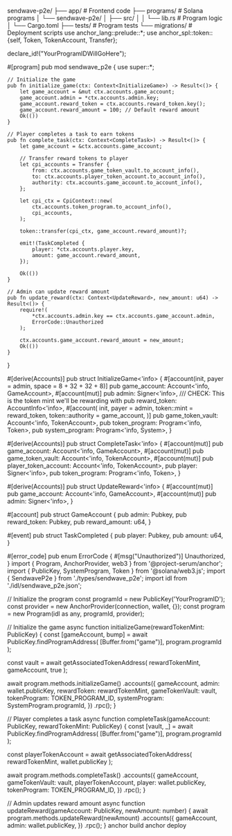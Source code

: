 sendwave-p2e/
├── app/           # Frontend code
├── programs/      # Solana programs
│   └── sendwave-p2e/
│       ├── src/
│       │   └── lib.rs  # Program logic
│       └── Cargo.toml
├── tests/         # Program tests
└── migrations/    # Deployment scripts
use anchor_lang::prelude::*;
use anchor_spl::token::{self, Token, TokenAccount, Transfer};

declare_id!("YourProgramIDWillGoHere");

#[program]
pub mod sendwave_p2e {
    use super::*;

    // Initialize the game
    pub fn initialize_game(ctx: Context<InitializeGame>) -> Result<()> {
        let game_account = &mut ctx.accounts.game_account;
        game_account.admin = *ctx.accounts.admin.key;
        game_account.reward_token = ctx.accounts.reward_token.key();
        game_account.reward_amount = 100; // Default reward amount
        Ok(())
    }

    // Player completes a task to earn tokens
    pub fn complete_task(ctx: Context<CompleteTask>) -> Result<()> {
        let game_account = &ctx.accounts.game_account;
        
        // Transfer reward tokens to player
        let cpi_accounts = Transfer {
            from: ctx.accounts.game_token_vault.to_account_info(),
            to: ctx.accounts.player_token_account.to_account_info(),
            authority: ctx.accounts.game_account.to_account_info(),
        };
        
        let cpi_ctx = CpiContext::new(
            ctx.accounts.token_program.to_account_info(),
            cpi_accounts,
        );
        
        token::transfer(cpi_ctx, game_account.reward_amount)?;
        
        emit!(TaskCompleted {
            player: *ctx.accounts.player.key,
            amount: game_account.reward_amount,
        });
        
        Ok(())
    }

    // Admin can update reward amount
    pub fn update_reward(ctx: Context<UpdateReward>, new_amount: u64) -> Result<()> {
        require!(
            *ctx.accounts.admin.key == ctx.accounts.game_account.admin,
            ErrorCode::Unauthorized
        );
        
        ctx.accounts.game_account.reward_amount = new_amount;
        Ok(())
    }
}

#[derive(Accounts)]
pub struct InitializeGame<'info> {
    #[account(init, payer = admin, space = 8 + 32 + 32 + 8)]
    pub game_account: Account<'info, GameAccount>,
    #[account(mut)]
    pub admin: Signer<'info>,
    /// CHECK: This is the token mint we'll be rewarding with
    pub reward_token: AccountInfo<'info>,
    #[account(
        init,
        payer = admin,
        token::mint = reward_token,
        token::authority = game_account,
    )]
    pub game_token_vault: Account<'info, TokenAccount>,
    pub token_program: Program<'info, Token>,
    pub system_program: Program<'info, System>,
}

#[derive(Accounts)]
pub struct CompleteTask<'info> {
    #[account(mut)]
    pub game_account: Account<'info, GameAccount>,
    #[account(mut)]
    pub game_token_vault: Account<'info, TokenAccount>,
    #[account(mut)]
    pub player_token_account: Account<'info, TokenAccount>,
    pub player: Signer<'info>,
    pub token_program: Program<'info, Token>,
}

#[derive(Accounts)]
pub struct UpdateReward<'info> {
    #[account(mut)]
    pub game_account: Account<'info, GameAccount>,
    #[account(mut)]
    pub admin: Signer<'info>,
}

#[account]
pub struct GameAccount {
    pub admin: Pubkey,
    pub reward_token: Pubkey,
    pub reward_amount: u64,
}

#[event]
pub struct TaskCompleted {
    pub player: Pubkey,
    pub amount: u64,
}

#[error_code]
pub enum ErrorCode {
    #[msg("Unauthorized")]
    Unauthorized,
}
import { Program, AnchorProvider, web3 } from '@project-serum/anchor';
import { PublicKey, SystemProgram, Token } from '@solana/web3.js';
import { SendwaveP2e } from './types/sendwave_p2e';
import idl from './idl/sendwave_p2e.json';

// Initialize the program
const programId = new PublicKey('YourProgramID');
const provider = new AnchorProvider(connection, wallet, {});
const program = new Program<SendwaveP2e>(idl as any, programId, provider);

// Initialize the game
async function initializeGame(rewardTokenMint: PublicKey) {
  const [gameAccount, bump] = await PublicKey.findProgramAddress(
    [Buffer.from("game")],
    program.programId
  );
  
  const vault = await getAssociatedTokenAddress(
    rewardTokenMint,
    gameAccount,
    true
  );
  
  await program.methods.initializeGame()
    .accounts({
      gameAccount,
      admin: wallet.publicKey,
      rewardToken: rewardTokenMint,
      gameTokenVault: vault,
      tokenProgram: TOKEN_PROGRAM_ID,
      systemProgram: SystemProgram.programId,
    })
    .rpc();
}

// Player completes a task
async function completeTask(gameAccount: PublicKey, rewardTokenMint: PublicKey) {
  const [vault, _] = await PublicKey.findProgramAddress(
    [Buffer.from("game")],
    program.programId
  );
  
  const playerTokenAccount = await getAssociatedTokenAddress(
    rewardTokenMint,
    wallet.publicKey
  );
  
  await program.methods.completeTask()
    .accounts({
      gameAccount,
      gameTokenVault: vault,
      playerTokenAccount,
      player: wallet.publicKey,
      tokenProgram: TOKEN_PROGRAM_ID,
    })
    .rpc();
}

// Admin updates reward amount
async function updateReward(gameAccount: PublicKey, newAmount: number) {
  await program.methods.updateReward(newAmount)
    .accounts({
      gameAccount,
      admin: wallet.publicKey,
    })
    .rpc();
}
anchor build
anchor deploy
